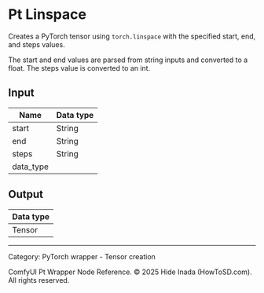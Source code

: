 # Pt Linspace
Creates a PyTorch tensor using `torch.linspace` with the specified start, end, and steps values.

The start and end values are parsed from string inputs and converted to a float.
The steps value is converted to an int.

## Input
| Name | Data type |
|---|---|
| start | String |
| end | String |
| steps | String |
| data_type |  |

## Output
| Data type |
|---|
| Tensor |

<HR>
Category: PyTorch wrapper - Tensor creation

ComfyUI Pt Wrapper Node Reference. © 2025 Hide Inada (HowToSD.com). All rights reserved.
